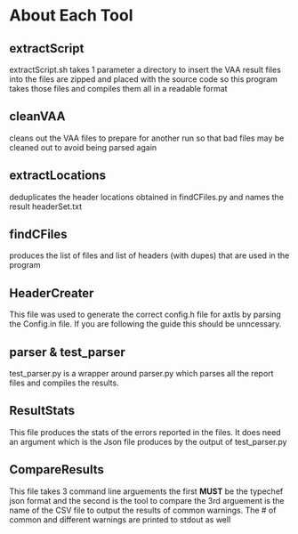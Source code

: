 # About Each Tool

## extractScript

extractScript.sh takes 1 parameter a directory to insert the VAA result files into
the files are zipped and placed with the source code so this program takes those files and compiles them all in a readable
format

## cleanVAA

cleans out the VAA files to prepare for another run so that bad files may be cleaned out to avoid being parsed again

## extractLocations

deduplicates the header locations obtained in findCFiles.py and names the result headerSet.txt

## findCFiles

produces the list of files and list of headers (with dupes) that are used in the program

## HeaderCreater

This file was used to generate the correct config.h file for axtls by parsing the Config.in file.
If you are following the guide this should be unncessary.

## parser & test_parser

test_parser.py is a wrapper around parser.py which parses all the report files and compiles the results.

## ResultStats

This file produces the stats of the errors reported in the files. It does need an argument which is the Json file produces by the output of test_parser.py

## CompareResults

This file takes 3 command line arguements the first **MUST** be the typechef json format and the second is the tool to compare the 3rd arguement is the name of the CSV file to output the results of common warnings. The # of common and different warnings are printed to stdout as well
